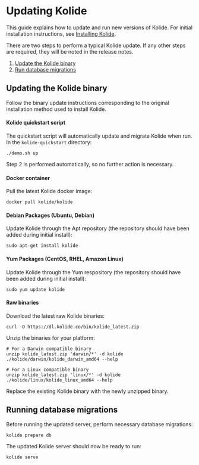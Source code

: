 Updating Kolide
=================

This guide explains how to update and run new versions of Kolide. For initial installation instructions, see [Installing Kolide](./installing-kolide.md).

There are two steps to perform a typical Kolide update. If any other steps are required, they will be noted in the release notes.

1. [Update the Kolide binary](#updating-the-kolide-binary)
2. [Run database migrations](#running-database-migrations)

## Updating the Kolide binary

Follow the binary update instructions corresponding to the original installation method used to install Kolide.

#### Kolide quickstart script

The quickstart script will automatically update and migrate Kolide when run. In the `kolide-quickstart` directory:

```
./demo.sh up
```

Step 2 is performed automatically, so no further action is necessary.

#### Docker container

Pull the latest Kolide docker image:

```
docker pull kolide/kolide
```

#### Debian Packages (Ubuntu, Debian)

Update Kolide through the Apt repository (the repository should have been added during initial install):

```
sudo apt-get install kolide
```

#### Yum Packages (CentOS, RHEL, Amazon Linux)

Update Kolide through the Yum respository (the repository should have been added during initial install):

```
sudo yum update kolide
```

#### Raw binaries

Download the latest raw Kolide binaries:

```
curl -O https://dl.kolide.co/bin/kolide_latest.zip
```

Unzip the binaries for your platform:

```
# For a Darwin compatible binary
unzip kolide_latest.zip 'darwin/*' -d kolide
./kolide/darwin/kolide_darwin_amd64 --help

# For a Linux compatible binary
unzip kolide_latest.zip 'linux/*' -d kolide
./kolide/linux/kolide_linux_amd64 --help
```

Replace the existing Kolide binary with the newly unzipped binary.

## Running database migrations

Before running the updated server, perform necessary database migrations:

```
kolide prepare db
```

The updated Kolide server should now be ready to run:

```
kolide serve
```
